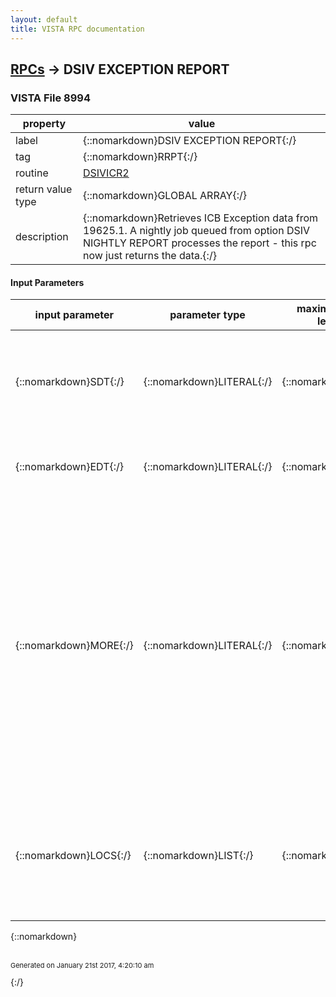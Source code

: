```yaml
---
layout: default
title: VISTA RPC documentation
---
```




## [RPCs](TableOfContent.md) &#8594; DSIV EXCEPTION REPORT 



### VISTA File 8994 


 property | value 
--- | --- 
 label | {::nomarkdown}DSIV EXCEPTION REPORT{:/}
 tag | {::nomarkdown}RRPT{:/}
 routine | [DSIVICR2](http://code.osehra.org/dox/Routine_DSIVICR2_source.html)
 return value type | {::nomarkdown}GLOBAL ARRAY{:/}
 description | {::nomarkdown}Retrieves ICB Exception data from 19625.1.  A nightly job queued from option DSIV NIGHTLY REPORT processes the report - this rpc now just returns the data.{:/}

#### Input Parameters

| input parameter | parameter type | maximum data length | required | description | 
| --- | --- | --- | --- | --- | 
| {::nomarkdown}SDT{:/} | {::nomarkdown}LITERAL{:/} | {::nomarkdown}30{:/} | {::nomarkdown}true{:/} | {::nomarkdown}Contains the start date for the report.  This is the report date in file 19625.1.  Since reports are run each night, it is the same as the appointment date.{:/} | 
| {::nomarkdown}EDT{:/} | {::nomarkdown}LITERAL{:/} | {::nomarkdown}30{:/} | {::nomarkdown}true{:/} | {::nomarkdown}Contains the end date for the report.  Defaults to current date if not sent.{:/} | 
| {::nomarkdown}MORE{:/} | {::nomarkdown}LITERAL{:/} | {::nomarkdown}3{:/} | {::nomarkdown}true{:/} | {::nomarkdown}Contains a flag to denote recursive calls to get the Exception Report data.  MORE=0 is the starting condition (start at the start date in parameter 1), MORE=1 is to continue getting the records until the value ~END~ is received.  The number of records returned for each call is based on the DSIV MAX NUM ENTRIES parameter.  The MORE parameter and recursive calling to the rpc prevents network timeouts when a lot of data is being returned (e.g. one month of Exception data).{:/} | 
| {::nomarkdown}LOCS{:/} | {::nomarkdown}LIST{:/} | {::nomarkdown}50{:/} | {::nomarkdown}true{:/} | {::nomarkdown}Contains an array of clinics to include or exclude from the report.  The array is in the format: LOCS(1)=\INCLUDE\   (or \EXCLUDE\ to exclude the clinics) LOCS(n)=228  (clinic IEN from file 44){:/} | 

{::nomarkdown} <br/><br/><p style="font-size: 11px">Generated on January 21st 2017, 4:20:10 am</p>{:/}
